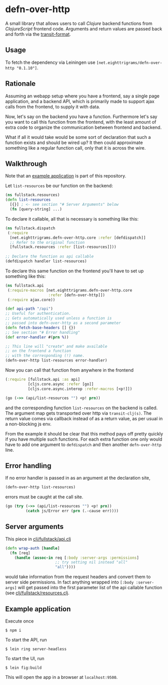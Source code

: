 # defn-over-http
 
A small library that allows users to call *Clojure* backend 
functions from *ClojureScript* frontend code. Arguments and return values
are passed back and forth via the [transit-format](https://github.com/cognitect/transit-format).

## Usage

To fetch the dependency via Leiningen use `[net.eighttrigrams/defn-over-http "0.1.10"]`.

## Rationale

Assuming an webapp setup where you have a frontend, say a single
page application, and a backend API, which is primarily made to support
ajax calls from the frontend, to supply it with data.

Now, let's say on the backend you have a function. Furthermore let's say you want to call this function from the frontend, with the least amount of extra code to organize the communication between frontend and backend.

What if all it would take would be some sort of declaration that such a function 
exists and should be wired up? It then could approximate something like a regular function call, only that it is across the wire.

## Walkthrough

Note that an [example application](./README.md#example-application) is part of this repository. 

Let `list-resources` be our function on the backend:

```clojure
(ns fullstack.resources)
(defn list-resources 
  [{}] ; <- see section "# Server Arguments" below
  (fn [query-string] ...)
```

To declare it callable, all that is necessary is something like this:

```clojure
(ns fullstack.dispatch
 (:require 
  [net.eighttrigrams.defn-over-http.core :refer [defdispatch]]
  ;; Refer to the original function
  [fullstack.resources :refer [list-resources]])) 
    
;; Declare the function as api callable
(defdispatch handler list-resources)
```

To declare this same function on the frontend you'll have to set up something like
this:

```clojure
(ns fullstack.api
 (:require-macros [net.eighttrigrams.defn-over-http.core 
                   :refer [defn-over-http]])
 (:require ajax.core))

(def api-path "/api")
;; Useful for authentication.
;; Gets automatically used unless a function is 
;; passed into defn-over-http as a second parameter
(defn fetch-base-headers [] {}) 
;; See section "# Error handling"
(def error-handler #(prn %))    

;; This line will "create" and make available 
;; on the frontend a function 
;; with the corresponding (!) name.
(defn-over-http list-resources error-handler)
```

Now you can call that function from anywhere in the frontend

```clojure
(:require [fullstack.api :as api]
          [cljs.core.async :refer [go]]
          [cljs.core.async.interop :refer-macros [<p!]])

(go (->> (api/list-resources "") <p! prn))
```

and the corresponding function `list-resources` on the backend is called. The argument
map gets transported over http via `transit-clj(s)`. The return value comes via callback instead of as a return value, as per usual in a non-blocking js env.

From the example it should be clear that this method pays off pretty quickly if you have multiple such functions. For each extra function one only would have to add one argument to `defdispatch` and then another `defn-over-http` line.

## Error handling

If no error handler is passed in as an argument at the declaration site,

```clojure
(defn-over-http list-resources)
```

errors must be caught at the call site.

```clojure
(go (try (->> (api/list-resources "") <p! prn))
         (catch js/Error err (prn (.-cause err))))
```

## Server arguments

This piece in [clj/fullstack/api.clj](./src/example/clj/fullstack//api.clj)

```clojure
(defn wrap-auth [handle]
  (fn [req]
    (handle (assoc-in req [:body :server-args :permissions] 
                      ;; try setting nil instead "all" 
                      "all")))) 
```

would take information from the request headers and convert them to server side permissions. 
In fact anything wrapped into `[:body :server-args]` will get passed into the first parameter list
of the api callable function (see [clj/fullstack/resources.clj](./src/example/clj/fullstack/resources.clj).

## Example application

Execute once

    $ npm i

To start the API, run

    $ lein ring server-headless 

To start the UI, run

    $ lein fig:build   

This will open the app in a browser at `localhost:9500`.